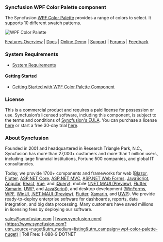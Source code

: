 ### Syncfusion WPF Color Palette component
The Syncfusion [WPF Color Palette](https://www.syncfusion.com/wpf-controls/color-palette?utm_source=nuget&utm_medium=listing&utm_campaign=wpf-color-palette-nuget) provides a range of colors to select. It supports 10 different swatch patterns.

![WPF Color Palette](https://cdn.syncfusion.com/nuget-readme/wpf/wpf-colorpalette.png)

[Features Overview](https://www.syncfusion.com/wpf-controls/color-palette?utm_source=nuget&utm_medium=listing&utm_campaign=wpf-color-palette-nuget) | [Docs](https://help.syncfusion.com/wpf/color-palette/getting-started?utm_source=nuget&utm_medium=listing&utm_campaign=wpf-color-palette-nuget) | [Online Demo](https://github.com/syncfusion/wpf-demos?utm_source=nuget&utm_medium=listing&utm_campaign=wpf-color-palette-nuget) | [Support](https://www.syncfusion.com/support/directtrac/incidents/newincident?utm_source=nuget&utm_medium=listing&utm_campaign=wpf-color-palette-nuget) | [Forums](https://www.syncfusion.com/forums/wpf?utm_source=nuget&utm_medium=listing&utm_campaign=wpf-color-palette-nuget) | [Feedback](https://www.syncfusion.com/feedback/wpf?utm_source=nuget&utm_medium=listing&utm_campaign=wpf-color-palette-nuget)

### System Requirements

* [System Requirements](https://help.syncfusion.com/wpf/installation/system-requirements?utm_source=nuget&utm_medium=listing&utm_campaign=wpf-color-palette-nuget)

#### Getting Started

* [Getting Started with WPF Color Palette Component](https://help.syncfusion.com/wpf/color-palette/getting-started?utm_source=nuget&utm_medium=listing&utm_campaign=wpf-color-palette-nuget)

### License

This is a commercial product and requires a paid license for possession or use. Syncfusion’s licensed software, including this component, is subject to the terms and conditions of [Syncfusion's EULA](https://www.syncfusion.com/eula/es/?utm_source=nuget&utm_medium=listing&utm_campaign=wpf-color-palette-nuget). You can purchase a license [here](https://www.syncfusion.com/sales/products?utm_source=nuget&utm_medium=listing&utm_campaign=wpf-color-palette-nuget) or start a free 30-day trial [here](https://www.syncfusion.com/account/manage-trials/start-trials?utm_source=nuget&utm_medium=listing&utm_campaign=wpf-color-palette-nuget).

### About Syncfusion

Founded in 2001 and headquartered in Research Triangle Park, N.C., Syncfusion has more than 27,000+ customers and more than 1 million users, including large financial institutions, Fortune 500 companies, and global IT consultancies.
 
Today, we provide 1700+ components and frameworks for web ([Blazor](https://www.syncfusion.com/blazor-components?utm_source=nuget&utm_medium=listing&utm_campaign=wpf-color-palette-nuget), [Flutter](https://www.syncfusion.com/flutter-widgets?utm_source=nuget&utm_medium=listing&utm_campaign=wpf-color-palette-nuget), [ASP.NET Core](https://www.syncfusion.com/aspnet-core-ui-controls?utm_source=nuget&utm_medium=listing&utm_campaign=wpf-color-palette-nuget), [ASP.NET MVC](https://www.syncfusion.com/aspnet-mvc-ui-controls?utm_source=nuget&utm_medium=listing&utm_campaign=wpf-color-palette-nuget), [ASP.NET Web Forms](https://www.syncfusion.com/jquery/aspnet-webforms-ui-controls?utm_source=nuget&utm_medium=listing&utm_campaign=wpf-color-palette-nuget), [JavaScript](https://www.syncfusion.com/javascript-ui-controls?utm_source=nuget&utm_medium=listing&utm_campaign=wpf-color-palette-nuget), [Angular](https://www.syncfusion.com/angular-ui-components?utm_source=nuget&utm_medium=listing&utm_campaign=wpf-color-palette-nuget), [React](https://www.syncfusion.com/react-ui-components?utm_source=nuget&utm_medium=listing&utm_campaign=wpf-color-palette-nuget), [Vue](https://www.syncfusion.com/vue-ui-components?utm_source=nuget&utm_medium=listing&utm_campaign=wpf-color-palette-nuget), and [jQuery](https://www.syncfusion.com/jquery-ui-widgets?utm_source=nuget&utm_medium=listing&utm_campaign=wpf-color-palette-nuget)), mobile ([.NET MAUI (Preview)](https://www.syncfusion.com/maui-controls?utm_source=nuget&utm_medium=listing&utm_campaign=wpf-color-palette-nuget), [Flutter](https://www.syncfusion.com/flutter-widgets?utm_source=nuget&utm_medium=listing&utm_campaign=wpf-color-palette-nuget), [Xamarin](https://www.syncfusion.com/xamarin-ui-controls?utm_source=nuget&utm_medium=listing&utm_campaign=wpf-color-palette-nuget), [UWP](https://www.syncfusion.com/uwp-ui-controls?utm_source=nuget&utm_medium=listing&utm_campaign=wpf-color-palette-nuget), and [JavaScript](https://www.syncfusion.com/javascript-ui-controls?utm_source=nuget&utm_medium=listing&utm_campaign=wpf-color-palette-nuget)), and desktop development ([WinForms](https://www.syncfusion.com/winforms-ui-controls?utm_source=nuget&utm_medium=listing&utm_campaign=wpf-color-palette-nuget), [WPF](https://www.syncfusion.com/wpf-controls?utm_source=nuget&utm_medium=listing&utm_campaign=wpf-color-palette-nuget), [WinUI](https://www.syncfusion.com/winui-controls?utm_source=nuget&utm_medium=listing&utm_campaign=wpf-color-palette-nuget), [.NET MAUI (Preview)](https://www.syncfusion.com/maui-controls?utm_source=nuget&utm_medium=listing&utm_campaign=wpf-color-palette-nuget), [Flutter](https://www.syncfusion.com/flutter-widgets?utm_source=nuget&utm_medium=listing&utm_campaign=wpf-color-palette-nuget), [Xamarin](https://www.syncfusion.com/xamarin-ui-controls?utm_source=nuget&utm_medium=listing&utm_campaign=wpf-color-palette-nuget), and [UWP](https://www.syncfusion.com/uwp-ui-controls?utm_source=nuget&utm_medium=listing&utm_campaign=wpf-color-palette-nuget)). We provide ready-to-deploy enterprise software for dashboards, reports, data integration, and big data processing. Many customers have saved millions in licensing fees by deploying our software.

[sales@syncfusion.com](mailto:sales@syncfusion.com?Subject=Syncfusion%20WPF%20ColorPalette%20-%20NuGet) | [www.syncfusion.com](https://www.syncfusion.com?utm_source=nuget&utm_medium=listing&utm_campaign=wpf-color-palette-nuget) | Toll Free: 1-888-9 DOTNET


